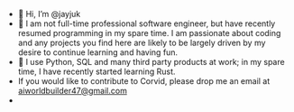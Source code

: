 - 👋 Hi, I’m @jayjuk
- 👀 I am not full-time professional software engineer, but have recently resumed programming in my spare time. I am passionate about coding and any projects you find here are likely to be largely driven by my desire to continue learning and having fun.
- 🌱 I use Python, SQL and many third party products at work; in my spare time, I have recently started learning Rust.
- If you would like to contribute to Corvid, please drop me an email at aiworldbuilder47@gmail.com
- 

